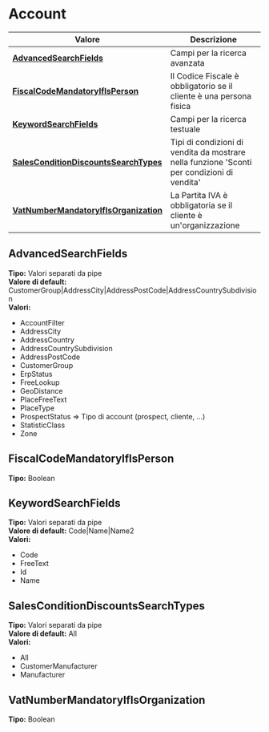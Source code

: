 # Account
| Valore| Descrizione |
| --- | --- |
| **[AdvancedSearchFields](#advancedsearchfields)** | Campi per la ricerca avanzata |
| **[FiscalCodeMandatoryIfIsPerson](#fiscalcodemandatoryifisperson)** | Il Codice Fiscale è obbligatorio se il cliente è una persona fisica |
| **[KeywordSearchFields](#keywordsearchfields)** | Campi per la ricerca testuale |
| **[SalesConditionDiscountsSearchTypes](#salesconditiondiscountssearchtypes)** | Tipi di condizioni di vendita da mostrare nella funzione 'Sconti per condizioni di vendita' |
| **[VatNumberMandatoryIfIsOrganization](#vatnumbermandatoryifisorganization)** | La Partita IVA è obbligatoria se il cliente è un'organizzazione |

AdvancedSearchFields 
-----
**Tipo:** Valori separati da pipe	 
**Valore di default:** CustomerGroup&#124;AddressCity&#124;AddressPostCode&#124;AddressCountrySubdivision	 
**Valori:**
* AccountFilter
* AddressCity
* AddressCountry
* AddressCountrySubdivision
* AddressPostCode
* CustomerGroup
* ErpStatus
* FreeLookup
* GeoDistance
* PlaceFreeText
* PlaceType
* ProspectStatus => Tipo di account (prospect, cliente, ...)
* StatisticClass
* Zone

FiscalCodeMandatoryIfIsPerson 
-----
**Tipo:** Boolean	 

KeywordSearchFields 
-----
**Tipo:** Valori separati da pipe	 
**Valore di default:** Code&#124;Name&#124;Name2	 
**Valori:**
* Code
* FreeText
* Id
* Name

SalesConditionDiscountsSearchTypes 
-----
**Tipo:** Valori separati da pipe	 
**Valore di default:** All	 
**Valori:**
* All
* CustomerManufacturer
* Manufacturer

VatNumberMandatoryIfIsOrganization 
-----
**Tipo:** Boolean

